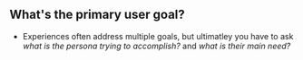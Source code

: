 <!-- TITLE: Defining User Goals -->

## What's the primary user goal?

* Experiences often address multiple goals, but ultimatley you have to ask *what is the persona trying to accomplish?* and *what is their main need?*